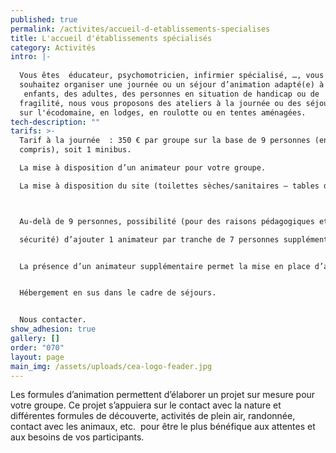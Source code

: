 ```yaml
---
published: true
permalink: /activites/accueil-d-etablissements-specialises
title: L'accueil d'établissements spécialisés
category: Activités
intro: |-
  
  Vous êtes  éducateur, psychomotricien, infirmier spécialisé, …, vous 
  souhaitez organiser une journée ou un séjour d’animation adapté(e) à des
   enfants, des adultes, des personnes en situation de handicap ou de 
  fragilité, nous vous proposons des ateliers à la journée ou des séjours 
  sur l'écodomaine, en lodges, en roulotte ou en tentes aménagées.
tech-description: ""
tarifs: >-
  Tarif à la journée  : 350 € par groupe sur la base de 9 personnes (encadrement
  compris), soit 1 minibus.

  La mise à disposition d’un animateur pour votre groupe.

  La mise à disposition du site (toilettes sèches/sanitaires – tables de pique-nique- salle d'activité).



  Au-delà de 9 personnes, possibilité (pour des raisons pédagogiques et de 

  sécurité) d’ajouter 1 animateur par tranche de 7 personnes supplémentaires, soit 250 € par animateur en plus.


  La présence d’un animateur supplémentaire permet la mise en place d’ateliers tournants.


  Hébergement en sus dans le cadre de séjours.


  Nous contacter.
show_adhesion: true
gallery: []
order: "070"
layout: page
main_img: /assets/uploads/cea-logo-feader.jpg
---
```


Les formules d’animation permettent d’élaborer un projet sur mesure pour votre groupe. Ce projet s’appuiera sur le contact avec la nature et différentes formules de découverte, activités de plein air, randonnée, contact avec les animaux, etc.  pour être le plus bénéfique aux attentes et aux besoins de vos participants.
